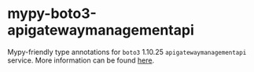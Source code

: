 # mypy-boto3-apigatewaymanagementapi

Mypy-friendly type annotations for `boto3` 1.10.25 `apigatewaymanagementapi` service.
More information can be found [here](https://github.com/vemel/mypy_boto3).